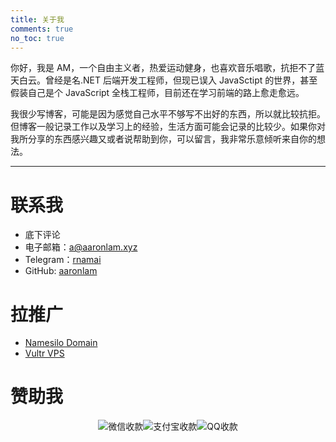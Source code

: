```yaml
---
title: 关于我
comments: true
no_toc: true
---
```


你好，我是 AM，一个自由主义者，热爱运动健身，也喜欢音乐唱歌，抗拒不了蓝天白云。曾经是名.NET 后端开发工程师，但现已误入 JavaSctipt 的世界，甚至假装自己是个 JavaScript 全栈工程师，目前还在学习前端的路上愈走愈远。

我很少写博客，可能是因为感觉自己水平不够写不出好的东西，所以就比较抗拒。但博客一般记录工作以及学习上的经验，生活方面可能会记录的比较少。如果你对我所分享的东西感兴趣又或者说帮助到你，可以留言，我非常乐意倾听来自你的想法。

---

# 联系我

- 底下评论
- 电子邮箱：[a@aaronlam.xyz](mailto:a@aaronlam.xyz)
- Telegram：[rnamai](https://t.me/rnamai)
- GitHub: [aaronlam](https://github.com/aaronlam)

# 拉推广

- [Namesilo Domain](https://www.namesilo.com/register.php?rid=ee62476we)
- [Vultr VPS](https://www.vultr.com/?ref=6902477)

# 赞助我

<style>
#about-sponsor {
    margin-top: 10px;
    display: flex;
    flex-direction: row;
    justify-content: center;
}

#about-sponsor a {
    margin: 5px;
    border-bottom: none;
}

#about-sponsor img {
    
}
</style>
<div id="about-sponsor">
    <img alt="微信收款" src="https://cdn.jsdelivr.net/gh/aaronlam/imghosting/20201028183825.png">
    <img alt="支付宝收款" src="https://cdn.jsdelivr.net/gh/aaronlam/imghosting/20201028183824.png">
    <img alt="QQ收款" src="https://cdn.jsdelivr.net/gh/aaronlam/imghosting/20201028204840.png">
<div>
